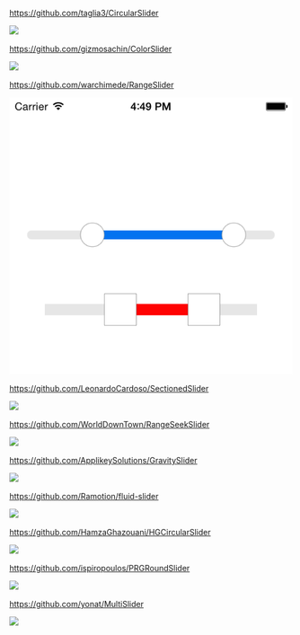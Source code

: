 https://github.com/taglia3/CircularSlider

![](https://raw.githubusercontent.com/taglia3/CircularSlider/master/Gif/demo.gif)

https://github.com/gizmosachin/ColorSlider

![](https://github.com/gizmosachin/ColorSlider/raw/master/ColorSlider.gif)

https://github.com/warchimede/RangeSlider

![](https://github.com/warchimede/RangeSlider/raw/master/Screenshot.png?raw=true)

https://github.com/LeonardoCardoso/SectionedSlider

![](https://github.com/LeonardoCardoso/SectionedSlider/raw/master/Images/static2.gif)

https://github.com/WorldDownTown/RangeSeekSlider

![](https://github.com/WorldDownTown/RangeSeekSlider/raw/master/images/demo.gif)

https://github.com/ApplikeySolutions/GravitySlider

![](https://camo.githubusercontent.com/e4ebfe489f50b7e531070bacf3e40cc698845dcd/68747470733a2f2f662e666c6f636b75736572636f6e74656e74322e636f6d2f353434626562663135303736343632333334613663306637)

https://github.com/Ramotion/fluid-slider

![](https://github.com/Ramotion/fluid-slider/raw/master/fluid-slider.gif)

https://github.com/HamzaGhazouani/HGCircularSlider

![](https://github.com/HamzaGhazouani/HGCircularSlider/raw/master/Screenshots/Circular.gif)

https://github.com/ispiropoulos/PRGRoundSlider

![](https://github.com/ispiropoulos/PRGRoundSlider/raw/master/PRGRoundSlider.gif)

https://github.com/yonat/MultiSlider

![](https://github.com/yonat/MultiSlider/raw/master/Screenshots/MultiSlider.png)




